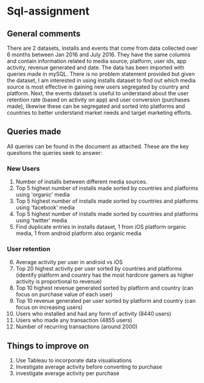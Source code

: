# Sql-assignment

## General comments

There are 2 datasets, installs and events that come from data collected over 6 months between Jan 2016 and July 2016. They have the same columns and contain information related to media source, platform, user ids, app activity, revenue generated and date. The data has been imported with queries made in mySQL. There is no problem statement provided but given the dataset, I am interested in using installs dataset to find out which media source is most effective in gaining new users segregated by country and platform. Next, the events dataset is useful to understand about the user retention rate (based on activity on app) and user conversion (purchases made), likewise these can be segregated and sorted into platforms and countries to better understand market needs and target marketing efforts.

## Queries made

All queries can be found in the document as attached. These are the key questions the queries seek to answer:

### New Users

1. Number of installs between different media sources.
2. Top 5 highest number of installs made sorted by countries and platforms using 'organic' media
3.  Top 5 highest number of installs made sorted by countries and platforms using 'facebook' media
4. Top 5 highest number of installs made sorted by countries and platforms using 'twitter' media
5. Find duplicate entries in installs dataset, 1 from iOS platform organic media, 1 from android platform also organic media

### User retention

6. Average activity per user in android vs iOS 
7. Top 20 highest activity per user sorted by countries and platforms (identify platform and country has the most hardcore gamers as higher activity is proportional to revenue)
8. Top 10 highest revenue generated sorted by platform and country (can focus on purchase value of each user)
9. Top 10 revenue generated per user sorted by platform and country (can focus on increasing users)
10. Users who installed and had any form of activity (8440 users)
11. Users who made any transaction (4855 users)
12. Number of recurring transactions (around 2000)

## Things to improve on
1. Use Tableau to incorporate data visualisations
2. Investigate average activity before converting to purchase
3. investigate average activity per purchase
